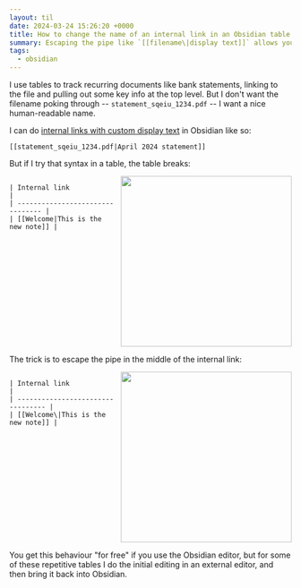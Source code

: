 ```yaml
---
layout: til
date: 2024-03-24 15:26:20 +0000
title: How to change the name of an internal link in an Obsidian table
summary: Escaping the pipe like `[[filename\|display text]]` allows you to customise the of a link in a table.
tags:
  - obsidian
---
```


<style>
  .columns2 {
    display: grid;
    grid-gap: 10px;
    grid-template-columns: auto auto;
  }

  .columns2 img {
    margin-top:    auto;
    margin-bottom: auto;
    width: 305px;
  }
</style>

I use tables to track recurring documents like bank statements, linking to the file and pulling out some key info at the top level.
But I don't want the filename poking through -- `statement_sqeiu_1234.pdf` -- I want a nice human-readable name.

I can do [internal links with custom display text](https://help.obsidian.md/Linking+notes+and+files/Internal+links) in Obsidian like so:

```
[[statement_sqeiu_1234.pdf|April 2024 statement]]
```

But if I try that syntax in a table, the table breaks:

<div class="columns2">
  <pre><code>| Internal link                    |
| -------------------------------- |
| [[Welcome|This is the new note]] |</code></pre>
  <img src="/images/2024/obsidian-table-broken.png">
</div>

The trick is to escape the pipe in the middle of the internal link:

<div class="columns2">
  <pre><code>| Internal link                     |
| --------------------------------- |
| [[Welcome\|This is the new note]] |</code></pre>
  <img src="/images/2024/obsidian-table-fixed.png">
</div>

You get this behaviour "for free" if you use the Obsidian editor, but for some of these repetitive tables I do the initial editing in an external editor, and then bring it back into Obsidian.
